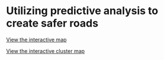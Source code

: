 # Utilizing predictive analysis to create safer roads

[View the interactive map](https://lookerstudio.google.com/s/imXQNVDmSi4)

[View the interactive cluster map](https://datalore.jetbrains.com/report/static/rUThryAOrKpw05fkRiHSjr/4VuTkqizcVdg5E1UYlFUF9)

